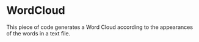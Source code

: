 # WordCloud
This piece of code generates a Word Cloud according to the appearances of the words in a text file.
